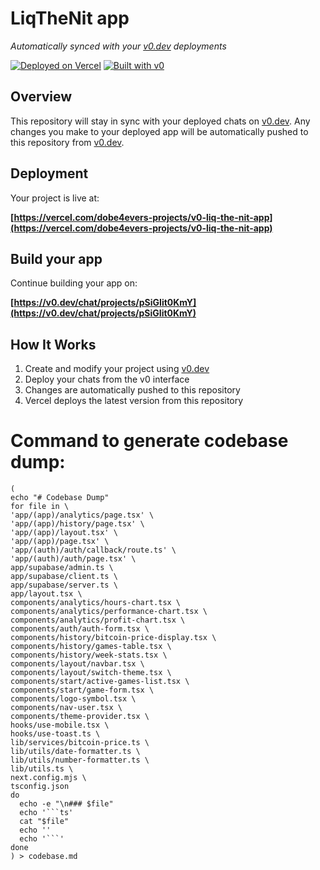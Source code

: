 # LiqTheNit app

*Automatically synced with your [v0.dev](https://v0.dev) deployments*

[![Deployed on Vercel](https://img.shields.io/badge/Deployed%20on-Vercel-black?style=for-the-badge&logo=vercel)](https://vercel.com/dobe4evers-projects/v0-liq-the-nit-app)
[![Built with v0](https://img.shields.io/badge/Built%20with-v0.dev-black?style=for-the-badge)](https://v0.dev/chat/projects/pSiGIit0KmY)

## Overview

This repository will stay in sync with your deployed chats on [v0.dev](https://v0.dev).
Any changes you make to your deployed app will be automatically pushed to this repository from [v0.dev](https://v0.dev).

## Deployment

Your project is live at:

**[https://vercel.com/dobe4evers-projects/v0-liq-the-nit-app](https://vercel.com/dobe4evers-projects/v0-liq-the-nit-app)**

## Build your app

Continue building your app on:

**[https://v0.dev/chat/projects/pSiGIit0KmY](https://v0.dev/chat/projects/pSiGIit0KmY)**

## How It Works

1. Create and modify your project using [v0.dev](https://v0.dev)
2. Deploy your chats from the v0 interface
3. Changes are automatically pushed to this repository
4. Vercel deploys the latest version from this repository


# Command to generate codebase dump:

```
(
echo "# Codebase Dump"
for file in \
'app/(app)/analytics/page.tsx' \
'app/(app)/history/page.tsx' \
'app/(app)/layout.tsx' \
'app/(app)/page.tsx' \
'app/(auth)/auth/callback/route.ts' \
'app/(auth)/auth/page.tsx' \
app/supabase/admin.ts \
app/supabase/client.ts \
app/supabase/server.ts \
app/layout.tsx \
components/analytics/hours-chart.tsx \
components/analytics/performance-chart.tsx \
components/analytics/profit-chart.tsx \
components/auth/auth-form.tsx \
components/history/bitcoin-price-display.tsx \
components/history/games-table.tsx \
components/history/week-stats.tsx \
components/layout/navbar.tsx \
components/layout/switch-theme.tsx \
components/start/active-games-list.tsx \
components/start/game-form.tsx \
components/logo-symbol.tsx \
components/nav-user.tsx \
components/theme-provider.tsx \
hooks/use-mobile.tsx \
hooks/use-toast.ts \
lib/services/bitcoin-price.ts \
lib/utils/date-formatter.ts \
lib/utils/number-formatter.ts \
lib/utils.ts \
next.config.mjs \
tsconfig.json
do
  echo -e "\n### $file"
  echo '```ts'
  cat "$file"
  echo ''
  echo '```'
done
) > codebase.md

```
